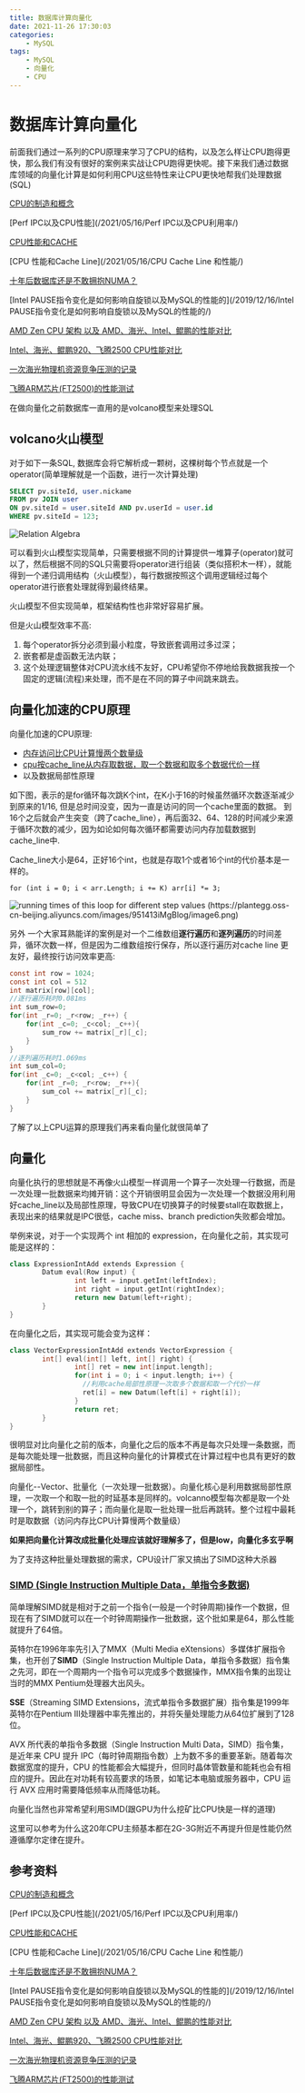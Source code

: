 ```yaml
---
title: 数据库计算向量化
date: 2021-11-26 17:30:03
categories:
    - MySQL
tags:
    - MySQL
    - 向量化
    - CPU
---
```




# 数据库计算向量化

前面我们通过一系列的CPU原理来学习了CPU的结构，以及怎么样让CPU跑得更快，那么我们有没有很好的案例来实战让CPU跑得更快呢。接下来我们通过数据库领域的向量化计算是如何利用CPU这些特性来让CPU更快地帮我们处理数据(SQL)

[CPU的制造和概念](/2021/06/01/CPU的制造和概念/)

[Perf IPC以及CPU性能](/2021/05/16/Perf IPC以及CPU利用率/)

[CPU性能和CACHE](https://plantegg.github.io/2021/07/19/CPU性能和CACHE/)

[CPU 性能和Cache Line](/2021/05/16/CPU Cache Line 和性能/)

[十年后数据库还是不敢拥抱NUMA？](/2021/05/14/十年后数据库还是不敢拥抱NUMA/)

[Intel PAUSE指令变化是如何影响自旋锁以及MySQL的性能的](/2019/12/16/Intel PAUSE指令变化是如何影响自旋锁以及MySQL的性能的/)

[AMD Zen CPU 架构 以及 AMD、海光、Intel、鲲鹏的性能对比](/2021/08/13/AMD_Zen_CPU架构/)

[Intel、海光、鲲鹏920、飞腾2500 CPU性能对比](/2021/06/18/几款CPU性能对比/)

[一次海光物理机资源竞争压测的记录](/2021/03/07/一次海光物理机资源竞争压测的记录/)

[飞腾ARM芯片(FT2500)的性能测试](/2021/05/15/飞腾ARM芯片-FT2500的性能测试/)




在做向量化之前数据库一直用的是volcano模型来处理SQL

## volcano火山模型

对于如下一条SQL, 数据库会将它解析成一颗树，这棵树每个节点就是一个operator(简单理解就是一个函数，进行一次计算处理)

```sql
SELECT pv.siteId, user.nickame
FROM pv JOIN user
ON pv.siteId = user.siteId AND pv.userId = user.id
WHERE pv.siteId = 123;
```

![Relation Algebra](https://plantegg.oss-cn-beijing.aliyuncs.com/images/951413iMgBlog/relation-algebra.png)

可以看到火山模型实现简单，只需要根据不同的计算提供一堆算子(operator)就可以了，然后根据不同的SQL只需要将operator进行组装（类似搭积木一样），就能得到一个递归调用结构（火山模型），每行数据按照这个调用逻辑经过每个operator进行嵌套处理就得到最终结果。

火山模型不但实现简单，框架结构性也非常好容易扩展。

但是火山模型效率不高: 

1. 每个operator拆分必须到最小粒度，导致嵌套调用过多过深；
2. 嵌套都是虚函数无法内联；
3. 这个处理逻辑整体对CPU流水线不友好，CPU希望你不停地给我数据我按一个固定的逻辑(流程)来处理，而不是在不同的算子中间跳来跳去。



## 向量化加速的CPU原理

向量化加速的CPU原理:

- [内存访问比CPU计算慢两个数量级](https://topic.atatech.org/articles/210128)
- [cpu按cache_line从内存取数据，取一个数据和取多个数据代价一样](https://ata.alibaba-inc.com/articles/214221)
- 以及数据局部性原理

如下图，表示的是for循环每次跳K个int，在K小于16的时候虽然循环次数逐渐减少到原来的1/16, 但是总时间没变，因为一直是访问的同一个cache里面的数据。 到16个之后就会产生突变（跨了cache_line），再后面32、64、128的时间减少来源于循环次数的减少，因为如论如何每次循环都需要访问内存加载数据到cache_line中. 

Cache_line大小是64，正好16个int，也就是存取1个或者16个int的代价基本是一样的。

```
for (int i = 0; i < arr.Length; i += K) arr[i] *= 3;
```

![running times of this loop for different step values (https://plantegg.oss-cn-beijing.aliyuncs.com/images/951413iMgBlog/image6.png)](https://plantegg.oss-cn-beijing.aliyuncs.com/images/951413iMgBlog/image6.png)



另外 一个大家耳熟能详的案例是对一个二维数组**逐行遍历**和**逐列遍历**的时间差异，循环次数一样，但是因为二维数组按行保存，所以逐行遍历对cache line 更友好，最终按行访问效率更高:

```c
const int row = 1024;
const int col = 512
int matrix[row][col];
//逐行遍历耗时0.081ms
int sum_row=0;
for(int _r=0; _r<row; _r++) {
    for(int _c=0; _c<col; _c++){
        sum_row += matrix[_r][_c];
    }
}
//逐列遍历耗时1.069ms
int sum_col=0;
for(int _c=0; _c<col; _c++) {
    for(int _r=0; _r<row; _r++){
        sum_col += matrix[_r][_c];
    }
}
```



了解了以上CPU运算的原理我们再来看向量化就很简单了

## 向量化

向量化执行的思想就是不再像火山模型一样调用一个算子一次处理一行数据，而是一次处理一批数据来均摊开销：这个开销很明显会因为一次处理一个数据没用利用好cache_line以及局部性原理，导致CPU在切换算子的时候要stall在取数据上，表现出来的结果就是IPC很低，cache miss、branch prediction失败都会增加。

举例来说，对于一个实现两个 int 相加的 expression，在向量化之前，其实现可能是这样的：

```cpp
class ExpressionIntAdd extends Expression {
        Datum eval(Row input) {
                int left = input.getInt(leftIndex);
                int right = input.getInt(rightIndex);
                return new Datum(left+right);
        }
}
```

在向量化之后，其实现可能会变为这样：

```cpp
class VectorExpressionIntAdd extends VectorExpression {
        int[] eval(int[] left, int[] right) {
                int[] ret = new int[input.length];
                for(int i = 0; i < input.length; i++) {
                  //利用cache局部性原理一次取多个数据和取一个代价一样
                  ret[i] = new Datum(left[i] + right[i]);
                }
                return ret;
        }
}
```

很明显对比向量化之前的版本，向量化之后的版本不再是每次只处理一条数据，而是每次能处理一批数据，而且这种向量化的计算模式在计算过程中也具有更好的数据局部性。

向量化--Vector、批量化（一次处理一批数据）。向量化核心是利用数据局部性原理，一次取一个和取一批的时延基本是同样的。volcanno模型每次都是取一个处理一个，跳转到别的算子；而向量化是取一批处理一批后再跳转。整个过程中最耗时是取数据（访问内存比CPU计算慢两个数量级）

**如果把向量化计算改成批量化处理应该就好理解多了，但是low，向量化多玄乎啊**

为了支持这种批量处理数据的需求，CPU设计厂家又搞出了SIMD这种大杀器

### [SIMD (Single Instruction Multiple Data，单指令多数据)](https://www.atatech.org/articles/211563)

简单理解SIMD就是相对于之前一个指令(一般是一个时钟周期)操作一个数据，但现在有了SIMD就可以在一个时钟周期操作一批数据，这个批如果是64，那么性能就提升了64倍。

英特尔在1996年率先引入了MMX（Multi Media eXtensions）多媒体扩展指令集，也开创了**SIMD**（Single Instruction Multiple Data，单指令多数据）指令集之先河，即在一个周期内一个指令可以完成多个数据操作，MMX指令集的出现让当时的MMX Pentium处理器大出风头。

**SSE**（Streaming SIMD Extensions，流式单指令多数据扩展）指令集是1999年英特尔在Pentium III处理器中率先推出的，并将矢量处理能力从64位扩展到了128位。

AVX 所代表的单指令多数据（Single Instruction Multi Data，SIMD）指令集，是近年来 CPU 提升 IPC（每时钟周期指令数）上为数不多的重要革新。随着每次数据宽度的提升，CPU 的性能都会大幅提升，但同时晶体管数量和能耗也会有相应的提升。因此在对功耗有较高要求的场景，如笔记本电脑或服务器中，CPU 运行 AVX 应用时需要降低频率从而降低功耗。

向量化当然也非常希望利用SIMD(跟GPU为什么挖矿比CPU快是一样的道理)

这里可以参考为什么这20年CPU主频基本都在2G-3G附近不再提升但是性能仍然遵循摩尔定律在提升。

## 参考资料

[CPU的制造和概念](/2021/06/01/CPU的制造和概念/)

[Perf IPC以及CPU性能](/2021/05/16/Perf IPC以及CPU利用率/)

[CPU性能和CACHE](https://plantegg.github.io/2021/07/19/CPU性能和CACHE/)

[CPU 性能和Cache Line](/2021/05/16/CPU Cache Line 和性能/)

[十年后数据库还是不敢拥抱NUMA？](/2021/05/14/十年后数据库还是不敢拥抱NUMA/)

[Intel PAUSE指令变化是如何影响自旋锁以及MySQL的性能的](/2019/12/16/Intel PAUSE指令变化是如何影响自旋锁以及MySQL的性能的/)

[AMD Zen CPU 架构 以及 AMD、海光、Intel、鲲鹏的性能对比](/2021/08/13/AMD_Zen_CPU架构/)

[Intel、海光、鲲鹏920、飞腾2500 CPU性能对比](/2021/06/18/几款CPU性能对比/)

[一次海光物理机资源竞争压测的记录](/2021/03/07/一次海光物理机资源竞争压测的记录/)

[飞腾ARM芯片(FT2500)的性能测试](/2021/05/15/飞腾ARM芯片-FT2500的性能测试/)